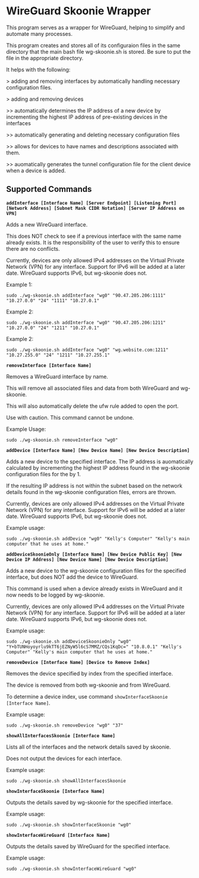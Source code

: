 
# WireGuard Skoonie Wrapper

This program serves as a wrapper for WireGuard, helping to simplify and automate many processes.

This program creates and stores all of its configuraion files in the same directory that the main bash file wg-skoonie.sh is stored. Be sure to put the file in the appropriate directory.

It helps with the following:

\> adding and removing interfaces by automatically handling necessary configuration files.

\> adding and removing devices

\>\> automatically determines the IP address of a new device by incrementing the highest IP address of pre-existing devices in the interfaces

\>\> automatically generating and deleting necessary configuration files

\>\> allows for devices to have names and descriptions associated with them.

\>\> auomatically generates the tunnel configuration file for the client device when a device is added.

## Supported Commands

**`addInterface [Interface Name] [Server Endpoint] [Listening Port] [Network Address] [Subnet Mask CIDR Notation] [Server IP Address on VPN]`**

Adds a new WireGuard interface.
	 
This does NOT check to see if a previous interface with the same name already exists. It is the responsibility of the user to verify this to ensure there are no conflicts.

Currently, devices are only allowed IPv4 addresses on the Virtual Private Network (VPN) for
any interface. Support for IPv6 will be added at a later date. WireGuard supports IPv6, but
wg-skoonie does not.

Example 1:

`sudo ./wg-skoonie.sh addInterface "wg0" "90.47.205.206:1111" "10.27.0.0" "24" "1111" "10.27.0.1"`

Example 2:

`sudo ./wg-skoonie.sh addInterface "wg0" "90.47.205.206:1211" "10.27.0.0" "24" "1211" "10.27.0.1"`

Example 2:

`sudo ./wg-skoonie.sh addInterface "wg0" "wg.website.com:1211" "10.27.255.0" "24" "1211" "10.27.255.1"`


**`removeInterface [Interface Name]`**

Removes a WireGuard interface by name.

This will remove all associated files and data from both WireGuard and wg-skoonie.

This will also automatically delete the ufw rule added to open the port.

Use with caution. This command cannot be undone.

Example Usage:

`sudo ./wg-skoonie.sh removeInterface "wg0"`


**`addDevice [Interface Name] [New Device Name] [New Device Description]`**

Adds a new device to the specified interface. The IP address is auomatically calculated
by incrementing the highest IP address found in the wg-skoonie configuration files for the
by 1.

If the resulting IP address is not within the subnet based on the network details found in
the wg-skoonie configuration files, errors are thrown.

Currently, devices are only allowed IPv4 addresses on the Virtual Private Network (VPN) for
any interface. Support for IPv6 will be added at a later date. WireGuard supports IPv6, but
wg-skoonie does not.

Example usage:

`sudo ./wg-skoonie.sh addDevice "wg0" "Kelly's Computer" "Kelly's main computer that he uses at home."`


**`addDeviceSkoonieOnly [Interface Name] [New Device Public Key] [New Device IP Address] [New Device Name] [New Device Description]`**

 Adds a new device to the wg-skoonie configuration files for the specified interface, but
does NOT add the device to WireGuard.

This command is used when a device already exists in WireGuard and it now needs to be
logged by wg-skoonie.

Currently, devices are only allowed IPv4 addresses on the Virtual Private Network (VPN) for
any interface. Support for IPv6 will be added at a later date. WireGuard supports IPv6, but
wg-skoonie does not.

Example usage:

`sudo ./wg-skoonie.sh addDeviceSkoonieOnly "wg0" "Y+bTUNHoyoyrlu9kTT6jEZNyW5l6cS7MMZ/CQs1KqDc=" "10.8.0.1" "Kelly's Computer" "Kelly's main computer that he uses at home."`


**`removeDevice [Interface Name] [Device to Remove Index]`**

Removes the device specified by index from the specified interface.

The device is removed from both wg-skoonie and from WireGuard.

To determine a device index, use command `showInterfaceSkoonie [Interface Name]`.

Example usage:

`sudo ./wg-skoonie.sh removeDevice "wg0" "37"`


**`showAllInterfacesSkoonie [Interface Name]`**

Lists all of the interfaces and the network details saved by skoonie.

Does not output the devices for each interface.

Example usage:

`sudo ./wg-skoonie.sh showAllInterfacesSkoonie`


**`showInterfaceSkoonie [Interface Name]`**

Outputs the details saved by wg-skoonie for the specified interface.

Example usage:

`sudo ./wg-skoonie.sh showInterfaceSkoonie "wg0"`


**`showInterfaceWireGuard [Interface Name]`**

Outputs the details saved by WireGuard for the specified interface.

Example usage:

`sudo ./wg-skoonie.sh showInterfaceWireGuard "wg0"`
